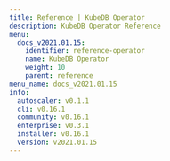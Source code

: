 ```yaml
---
title: Reference | KubeDB Operator
description: KubeDB Operator Reference
menu:
  docs_v2021.01.15:
    identifier: reference-operator
    name: KubeDB Operator
    weight: 10
    parent: reference
menu_name: docs_v2021.01.15
info:
  autoscaler: v0.1.1
  cli: v0.16.1
  community: v0.16.1
  enterprise: v0.3.1
  installer: v0.16.1
  version: v2021.01.15
---
```


